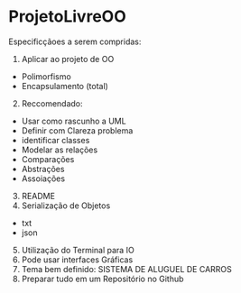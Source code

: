 # ProjetoLivreOO
Especificçãoes a serem compridas:
1) Aplicar ao projeto de OO
- Polimorfismo
- Encapsulamento (total)
2) Reccomendado:
- Usar como rascunho a UML
- Definir com Clareza problema 
- identificar classes 
- Modelar as relações 
- Comparações 
- Abstrações 
- Assoiações 
3) README
4) Serialização de Objetos 
- txt
- json
5) Utilização do Terminal para IO
6) Pode usar interfaces Gráficas 
7) Tema bem definido:
SISTEMA DE ALUGUEL DE CARROS  
8) Preparar tudo em um Repositório no Github
